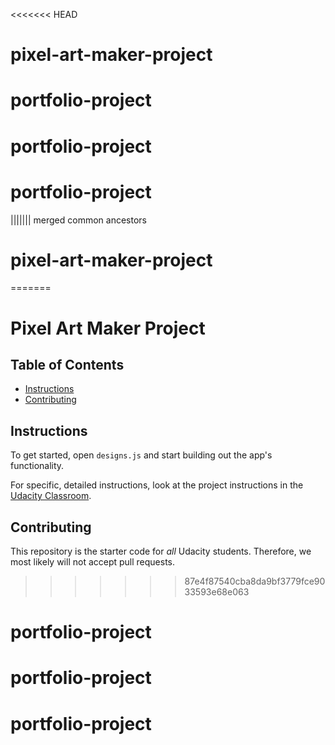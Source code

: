 <<<<<<< HEAD
# pixel-art-maker-project
# portfolio-project
# portfolio-project
# portfolio-project
||||||| merged common ancestors
# pixel-art-maker-project
=======
# Pixel Art Maker Project

## Table of Contents

* [Instructions](#instructions)
* [Contributing](#contributing)

## Instructions

To get started, open `designs.js` and start building out the app's functionality.

For specific, detailed instructions, look at the project instructions in the [Udacity Classroom](https://classroom.udacity.com/me).

## Contributing

This repository is the starter code for _all_ Udacity students. Therefore, we most likely will not accept pull requests.
>>>>>>> 87e4f87540cba8da9bf3779fce9033593e68e063
# portfolio-project
# portfolio-project
# portfolio-project
